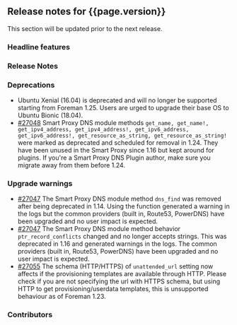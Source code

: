 ## Release notes for {{page.version}}

This section will be updated prior to the next release.

### Headline features

### Release Notes

### Deprecations

* Ubuntu Xenial (16.04) is deprecated and will no longer be supported starting from Foreman 1.25. Users are urged to upgrade their base OS to Ubuntu Bionic (18.04).
* [#27048](https://projects.theforeman.org/issues/27048) Smart Proxy DNS module methods `get_name, get_name!, get_ipv4_address, get_ipv4_address!, get_ipv6_address, get_ipv6_address!, get_resource_as_string, get_resource_as_string!` were marked as deprecated and scheduled for removal in 1.24. They have been unused in the Smart Proxy since 1.16 but kept around for plugins. If you're a Smart Proxy DNS Plugin author, make sure you migrate away from them before 1.24.

### Upgrade warnings

* [#27047](https://projects.theforeman.org/issues/27047) The Smart Proxy DNS module method `dns_find` was removed after being deprecated in 1.14. Using the function generated a warning in the logs but the common providers (built in, Route53, PowerDNS) have been upgraded and no user impact is expected.
* [#27047](https://projects.theforeman.org/issues/27047) The Smart Proxy DNS module method behavior `ptr_record_conflicts` changed and no longer accepts strings. This was deprecated in 1.16 and generated warnings in the logs. The common providers (built in, Route53, PowerDNS) have been upgraded and no user impact is expected.
* [#27055](https://projects.theforeman.org/issues/27055) The schema (HTTP/HTTPS) of `unattended_url` setting now affects if the provisioning templates are available through HTTP. Please check if you are not specifying the url with HTTPS schema, but using HTTP to get provisioning/userdata templates, this is unsupported behaviour as of Foreman 1.23.

### Contributors
